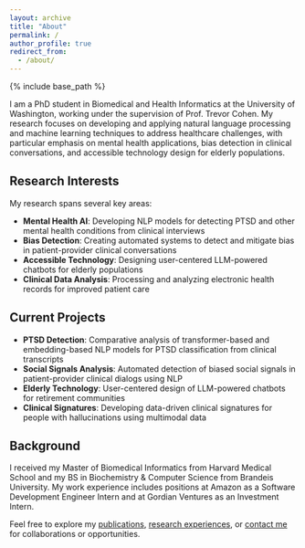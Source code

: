 ```yaml
---
layout: archive
title: "About"
permalink: /
author_profile: true
redirect_from:
  - /about/
---
```


{% include base_path %}

I am a PhD student in Biomedical and Health Informatics at the University of Washington, working under the supervision of Prof. Trevor Cohen. My research focuses on developing and applying natural language processing and machine learning techniques to address healthcare challenges, with particular emphasis on mental health applications, bias detection in clinical conversations, and accessible technology design for elderly populations.

## Research Interests

My research spans several key areas:

- **Mental Health AI**: Developing NLP models for detecting PTSD and other mental health conditions from clinical interviews
- **Bias Detection**: Creating automated systems to detect and mitigate bias in patient-provider clinical conversations
- **Accessible Technology**: Designing user-centered LLM-powered chatbots for elderly populations
- **Clinical Data Analysis**: Processing and analyzing electronic health records for improved patient care

## Current Projects

- **PTSD Detection**: Comparative analysis of transformer-based and embedding-based NLP models for PTSD classification from clinical transcripts
- **Social Signals Analysis**: Automated detection of biased social signals in patient-provider clinical dialogs using NLP
- **Elderly Technology**: User-centered design of LLM-powered chatbots for retirement communities
- **Clinical Signatures**: Developing data-driven clinical signatures for people with hallucinations using multimodal data

## Background

I received my Master of Biomedical Informatics from Harvard Medical School and my BS in Biochemistry & Computer Science from Brandeis University. My work experience includes positions at Amazon as a Software Development Engineer Intern and at Gordian Ventures as an Investment Intern.

Feel free to explore my [publications](/publications), [research experiences](/experience), or [contact me](mailto:fengc9@uw.edu) for collaborations or opportunities.